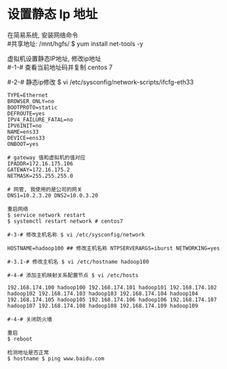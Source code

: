 # 设置静态 Ip 地址

在简易系统, 安装网络命令  
#共享地址: /mnt/hgfs/ $ yum install net-tools -y  

虚拟机设置静态IP地址, 修改ip地址  
#-1-# 查看当前地址码并复制 centos 7  

#-2-# 静态ip修改 $ vi /etc/sysconfig/network-scripts/ifcfg-eth33  
```
TYPE=Ethernet 
BROWSER_ONLY=no 
BOOTPROTO=static 
DEFROUTE=yes 
IPV4_FAILURE_FATAL=no 
IPV6INIT=no 
NAME=ens33 
DEVICE=ens33 
ONBOOT=yes

# gateway 值和虚拟机的值对应
IPADDR=172.16.175.106 
GATEWAY=172.16.175.2    
NETMASK=255.255.255.0

# 网管, 我使用的是公司的网关
DNS1=10.2.3.20 DNS2=10.0.3.20
```

```
重启网络
$ service network restart
$ systemctl restart network # centos7

#-3-# 修改主机名称 $ vi /etc/sysconfig/network

HOSTNAME=hadoop100 ## 修改主机名称 NTPSERVERARGS=iburst NETWORKING=yes

#-3.1-# 修改主机名 $ vi /etc/hostname hadoop100

#-4-# 添加主机映射关系配置节点 $ vi /etc/hosts

192.168.174.100 hadoop100 192.168.174.101 hadoop101 192.168.174.102 hadoop102 192.168.174.103 hadoop103 192.168.174.104 hadoop104 192.168.174.105 hadoop105 192.168.174.106 hadoop106 192.168.174.107 hadoop107 192.168.174.108 hadoop108 192.168.174.109 hadoop109

#-4-# 关闭防火墙

重启
$ reboot

检测地址是否正常
$ hostname $ ping www.baidu.com
```
